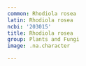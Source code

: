 ```yaml
---
common: Rhodiola rosea
latin: Rhodiola rosea
ncbi: '203015'
title: Rhodiola rosea
group: Plants and Fungi
image: .na.character

---
```

